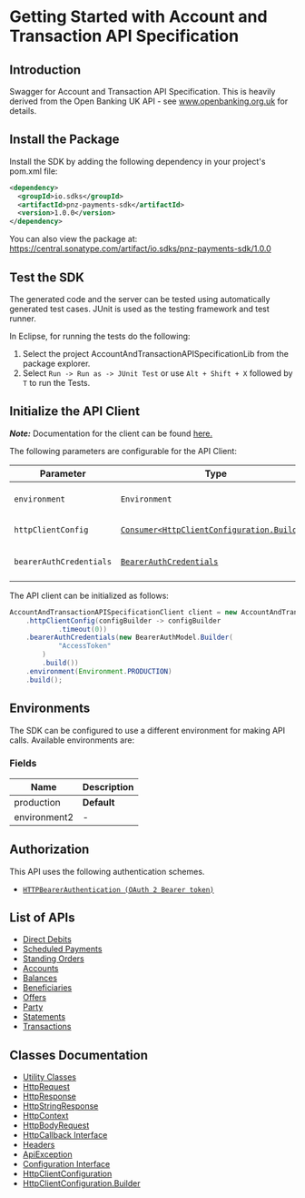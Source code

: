 
# Getting Started with Account and Transaction API Specification

## Introduction

Swagger for Account and Transaction API Specification. This is heavily derived from the Open Banking UK API - see www.openbanking.org.uk for details.

## Install the Package

Install the SDK by adding the following dependency in your project's pom.xml file:

```xml
<dependency>
  <groupId>io.sdks</groupId>
  <artifactId>pnz-payments-sdk</artifactId>
  <version>1.0.0</version>
</dependency>
```

You can also view the package at:
https://central.sonatype.com/artifact/io.sdks/pnz-payments-sdk/1.0.0

## Test the SDK

The generated code and the server can be tested using automatically generated test cases.
JUnit is used as the testing framework and test runner.

In Eclipse, for running the tests do the following:

1. Select the project AccountAndTransactionAPISpecificationLib from the package explorer.
2. Select `Run -> Run as -> JUnit Test` or use `Alt + Shift + X` followed by `T` to run the Tests.

## Initialize the API Client

**_Note:_** Documentation for the client can be found [here.](https://www.github.com/sdks-io/pnz-payments-java-sdk/tree/1.0.0/doc/client.md)

The following parameters are configurable for the API Client:

| Parameter | Type | Description |
|  --- | --- | --- |
| `environment` | `Environment` | The API environment. <br> **Default: `Environment.PRODUCTION`** |
| `httpClientConfig` | [`Consumer<HttpClientConfiguration.Builder>`](https://www.github.com/sdks-io/pnz-payments-java-sdk/tree/1.0.0/doc/http-client-configuration-builder.md) | Set up Http Client Configuration instance. |
| `bearerAuthCredentials` | [`BearerAuthCredentials`](https://www.github.com/sdks-io/pnz-payments-java-sdk/tree/1.0.0/doc/auth/oauth-2-bearer-token.md) | The Credentials Setter for OAuth 2 Bearer token |

The API client can be initialized as follows:

```java
AccountAndTransactionAPISpecificationClient client = new AccountAndTransactionAPISpecificationClient.Builder()
    .httpClientConfig(configBuilder -> configBuilder
            .timeout(0))
    .bearerAuthCredentials(new BearerAuthModel.Builder(
            "AccessToken"
        )
        .build())
    .environment(Environment.PRODUCTION)
    .build();
```

## Environments

The SDK can be configured to use a different environment for making API calls. Available environments are:

### Fields

| Name | Description |
|  --- | --- |
| production | **Default** |
| environment2 | - |

## Authorization

This API uses the following authentication schemes.

* [`HTTPBearerAuthentication (OAuth 2 Bearer token)`](https://www.github.com/sdks-io/pnz-payments-java-sdk/tree/1.0.0/doc/auth/oauth-2-bearer-token.md)

## List of APIs

* [Direct Debits](https://www.github.com/sdks-io/pnz-payments-java-sdk/tree/1.0.0/doc/controllers/direct-debits.md)
* [Scheduled Payments](https://www.github.com/sdks-io/pnz-payments-java-sdk/tree/1.0.0/doc/controllers/scheduled-payments.md)
* [Standing Orders](https://www.github.com/sdks-io/pnz-payments-java-sdk/tree/1.0.0/doc/controllers/standing-orders.md)
* [Accounts](https://www.github.com/sdks-io/pnz-payments-java-sdk/tree/1.0.0/doc/controllers/accounts.md)
* [Balances](https://www.github.com/sdks-io/pnz-payments-java-sdk/tree/1.0.0/doc/controllers/balances.md)
* [Beneficiaries](https://www.github.com/sdks-io/pnz-payments-java-sdk/tree/1.0.0/doc/controllers/beneficiaries.md)
* [Offers](https://www.github.com/sdks-io/pnz-payments-java-sdk/tree/1.0.0/doc/controllers/offers.md)
* [Party](https://www.github.com/sdks-io/pnz-payments-java-sdk/tree/1.0.0/doc/controllers/party.md)
* [Statements](https://www.github.com/sdks-io/pnz-payments-java-sdk/tree/1.0.0/doc/controllers/statements.md)
* [Transactions](https://www.github.com/sdks-io/pnz-payments-java-sdk/tree/1.0.0/doc/controllers/transactions.md)

## Classes Documentation

* [Utility Classes](https://www.github.com/sdks-io/pnz-payments-java-sdk/tree/1.0.0/doc/utility-classes.md)
* [HttpRequest](https://www.github.com/sdks-io/pnz-payments-java-sdk/tree/1.0.0/doc/http-request.md)
* [HttpResponse](https://www.github.com/sdks-io/pnz-payments-java-sdk/tree/1.0.0/doc/http-response.md)
* [HttpStringResponse](https://www.github.com/sdks-io/pnz-payments-java-sdk/tree/1.0.0/doc/http-string-response.md)
* [HttpContext](https://www.github.com/sdks-io/pnz-payments-java-sdk/tree/1.0.0/doc/http-context.md)
* [HttpBodyRequest](https://www.github.com/sdks-io/pnz-payments-java-sdk/tree/1.0.0/doc/http-body-request.md)
* [HttpCallback Interface](https://www.github.com/sdks-io/pnz-payments-java-sdk/tree/1.0.0/doc/http-callback-interface.md)
* [Headers](https://www.github.com/sdks-io/pnz-payments-java-sdk/tree/1.0.0/doc/headers.md)
* [ApiException](https://www.github.com/sdks-io/pnz-payments-java-sdk/tree/1.0.0/doc/api-exception.md)
* [Configuration Interface](https://www.github.com/sdks-io/pnz-payments-java-sdk/tree/1.0.0/doc/configuration-interface.md)
* [HttpClientConfiguration](https://www.github.com/sdks-io/pnz-payments-java-sdk/tree/1.0.0/doc/http-client-configuration.md)
* [HttpClientConfiguration.Builder](https://www.github.com/sdks-io/pnz-payments-java-sdk/tree/1.0.0/doc/http-client-configuration-builder.md)

